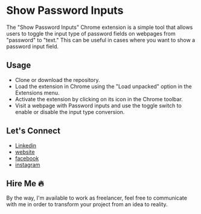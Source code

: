 # Show Password Inputs
The "Show Password Inputs" Chrome extension is a simple tool that allows users to toggle the input type of password fields on webpages from "password" to "text." This can be useful in cases where you want to show a password input field.

##  Usage
- Clone or download the repository.
- Load the extension in Chrome using the "Load unpacked" option in the Extensions menu.
- Activate the extension by clicking on its icon in the Chrome toolbar.
- Visit a webpage with Password inputs and use the toggle switch to enable or disable the input type conversion.

Let's Connect
-------
- [Linkedin](https://www.linkedin.com/in/somarkn99/)
- [website](https://www.somar-kesen.com/)
- [facebook](https://www.facebook.com/SomarKesen)
- [instagram](https://www.instagram.com/somar_kn/)

Hire Me :fire:
-------
By the way, I'm available to work as freelancer, feel free to communicate with me in order to transform your project from an idea to reality.